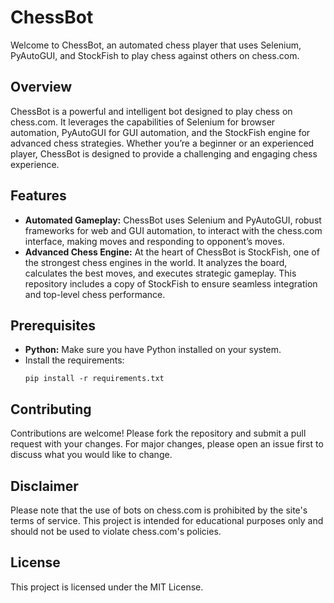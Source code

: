 # ChessBot
Welcome to ChessBot, an automated chess player that uses Selenium, PyAutoGUI, and StockFish to play chess against others on chess.com.

## Overview
ChessBot is a powerful and intelligent bot designed to play chess on chess.com. It leverages the capabilities of Selenium for browser automation, PyAutoGUI for GUI automation, and the StockFish engine for advanced chess strategies. Whether you’re a beginner or an experienced player, ChessBot is designed to provide a challenging and engaging chess experience.

## Features

- **Automated Gameplay:** ChessBot uses Selenium and PyAutoGUI, robust frameworks for web and GUI automation, to interact with the chess.com interface, making moves and responding to opponent’s moves.
- **Advanced Chess Engine:** At the heart of ChessBot is StockFish, one of the strongest chess engines in the world. It analyzes the board, calculates the best moves, and executes strategic gameplay. This repository includes a copy of StockFish to ensure seamless integration and top-level chess performance.

## Prerequisites
- **Python:** Make sure you have Python installed on your system. 
- Install the requirements:
  ```
  pip install -r requirements.txt
  ```
  
## Contributing
Contributions are welcome! Please fork the repository and submit a pull request with your changes. For major changes, please open an issue first to discuss what you would like to change.

## Disclaimer
Please note that the use of bots on chess.com is prohibited by the site's terms of service. This project is intended for educational purposes only and should not be used to violate chess.com's policies.


## License
This project is licensed under the MIT License.
